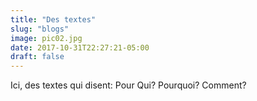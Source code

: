 ```yaml
---
title: "Des textes"
slug: "blogs"
image: pic02.jpg
date: 2017-10-31T22:27:21-05:00
draft: false
---
```


Ici, des textes qui disent: Pour Qui? Pourquoi? Comment? 
